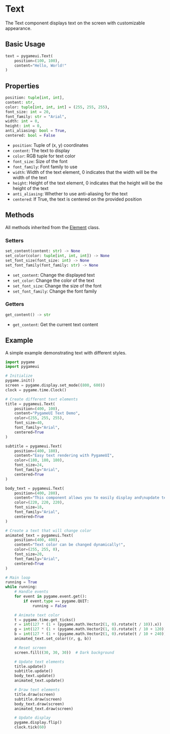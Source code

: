 # Text

The Text component displays text on the screen with customizable appearance.

## Basic Usage

```python
text = pygameui.Text(
    position=(100, 100),
    content="Hello, World!"
)
```

## Properties

```python
position: tuple[int, int],
content: str,
color: tuple[int, int, int] = (255, 255, 255),
font_size: int = 20,
font_family: str = "Arial",
width: int = 0,
height: int = 0,
anti_aliasing: bool = True,
centered: bool = False
```

- `position`: Tuple of (x, y) coordinates
- `content`: The text to display
- `color`: RGB tuple for text color
- `font_size`: Size of the font
- `font_family`: Font family to use
- `width`: Width of the text element, 0 indicates that the width will be the width of the text
- `height`: Height of the text element, 0 indicates that the height will be the height of the text
- `anti_aliasing`: Whether to use anti-aliasing for the text
- `centered`: If True, the text is centered on the provided position

## Methods

All methods inherited from the [Element](element.md) class.

### Setters

```python
set_content(content: str) -> None
set_color(color: tuple[int, int, int]) -> None
set_font_size(font_size: int) -> None
set_font_family(font_family: str) -> None
```

- `set_content`: Change the displayed text
- `set_color`: Change the color of the text
- `set_font_size`: Change the size of the font
- `set_font_family`: Change the font family

### Getters

```python
get_content() -> str
```

- `get_content`: Get the current text content

## Example

A simple example demonstrating text with different styles.

```python
import pygame
import pygameui

# Initialize
pygame.init()
screen = pygame.display.set_mode((800, 600))
clock = pygame.time.Clock()

# Create different text elements
title = pygameui.Text(
    position=(400, 100),
    content="PygameUI Text Demo",
    color=(255, 255, 255),
    font_size=40,
    font_family="Arial",
    centered=True
)

subtitle = pygameui.Text(
    position=(400, 180),
    content="Easy text rendering with PygameUI",
    color=(180, 180, 180),
    font_size=24,
    font_family="Arial",
    centered=True
)

body_text = pygameui.Text(
    position=(400, 280),
    content="This component allows you to easily display and\nupdate text in your Pygame applications.",
    color=(220, 220, 220),
    font_size=18,
    font_family="Arial",
    centered=True
)

# Create a text that will change color
animated_text = pygameui.Text(
    position=(400, 400),
    content="Text color can be changed dynamically!",
    color=(255, 255, 0),
    font_size=20,
    font_family="Arial",
    centered=True
)

# Main loop
running = True
while running:
    # Handle events
    for event in pygame.event.get():
        if event.type == pygame.QUIT:
            running = False

    # Animate text color
    t = pygame.time.get_ticks()
    r = int(127 * (1 + (pygame.math.Vector2(1, 0).rotate(t / 10)).x))
    g = int(127 * (1 + (pygame.math.Vector2(1, 0).rotate(t / 10 + 120)).x))
    b = int(127 * (1 + (pygame.math.Vector2(1, 0).rotate(t / 10 + 240)).x))
    animated_text.set_color((r, g, b))

    # Reset screen
    screen.fill((30, 30, 30))  # Dark background

    # Update text elements
    title.update()
    subtitle.update()
    body_text.update()
    animated_text.update()

    # Draw text elements
    title.draw(screen)
    subtitle.draw(screen)
    body_text.draw(screen)
    animated_text.draw(screen)

    # Update display
    pygame.display.flip()
    clock.tick(60)
```
